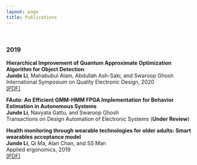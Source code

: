 ```yaml
---
layout: page
title: Publications
---
```


<!-- You can also browse my <a href="https://scholar.google.com/citations?user=i1uHh2sAAAAJ&hl=en">Google Scholar profile</a>. -->
<br />

<h3>
    <a name='2019'></a> 2019
</h3>

<div class="media">
    <div class="media-body">
       <p class="media-heading">
          <strong>Hierarchical Improvement of Quantum Approximate Optimization Algorithm for Object Detection
</strong><br />
          <b>Junde Li</b>, Mahabubul Alam, Abdullah Ash-Saki, and Swaroop Ghosh<br />
         International Symposium on Quality Electronic Design, 2020<br />
          <a href="https://github.com/jundeli/jundeli.github.io/blob/master/files/ISQED-QUBO.pdf">[PDF]</a> 
       </p>
    </div>
</div>

<div class="media">
    <div class="media-body">
       <p class="media-heading">
          <strong>FAuto: An Efficient GMM-HMM FPGA Implementation for Behavior Estimation in Autonomous Systems
</strong><br />
          <b>Junde Li</b>, Navyata Gattu, and Swaroop Ghosh<br />
          Transactions on Design Automation of Electronic Systems (<b>Under Review</b>)<br />
       </p>
    </div>
</div>

<div class="media">
    <div class="media-body">
       <p class="media-heading">
          <strong>Health monitoring through wearable technologies for older adults: Smart wearables acceptance model
</strong><br />
          <b>Junde Li</b>, Qi Ma, Alan Chan, and SS Man<br />
          Applied ergonomics, 2019<br />
          <a href="https://github.com/jundeli/jundeli.github.io/blob/master/files/SWAM.pdf">[PDF]</a> 
       </p>
    </div>
</div>

